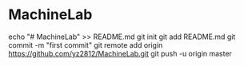 # MachineLab
echo "# MachineLab" >> README.md
git init
git add README.md
git commit -m "first commit"
git remote add origin https://github.com/yz2812/MachineLab.git
git push -u origin master
